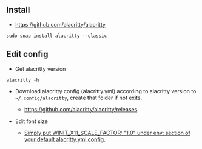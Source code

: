 ## Install

- https://github.com/alacritty/alacritty 
```
sudo snap install alacritty --classic
```

## Edit config

- Get alacritty version
```
alacritty -h
```

- Download alacritty config (alacritty.yml) according to alacritty version to `~/.config/alacritty`, create that folder if not exits.
    - https://github.com/alacritty/alacritty/releases

- Edit font size
    - [Simply put WINIT_X11_SCALE_FACTOR: "1.0" under env: section of your default alacritty.yml config.](https://github.com/alacritty/alacritty/issues/1501#issuecomment-614867213)
